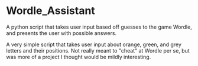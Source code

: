 # Wordle_Assistant
A python script that takes user input based off guesses to the game Wordle, and presents the user with possible answers.

A very simple script that takes user input about orange, green, and grey letters and their positions.
Not really meant to "cheat" at Wordle per se, but was more of a project I thought would be mildly interesting.
